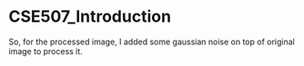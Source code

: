 # CSE507_Introduction
So, for the processed image, I added some gaussian noise on top of original image to process it.
